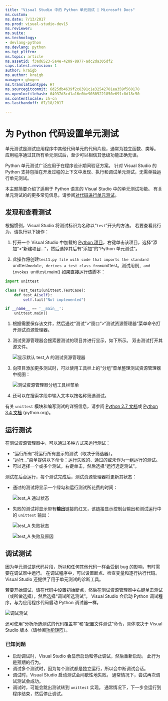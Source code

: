 ```yaml
---
title: "Visual Studio 中的 Python 单元测试 | Microsoft Docs"
ms.custom: 
ms.date: 7/13/2017
ms.prod: visual-studio-dev15
ms.reviewer: 
ms.suite: 
ms.technology:
- devlang-python
ms.devlang: python
ms.tgt_pltfrm: 
ms.topic: article
ms.assetid: f3ad6523-5a4e-4209-8977-adc2da305df2
caps.latest.revision: 1
author: kraigb
ms.author: kraigb
manager: ghogen
ms.translationtype: HT
ms.sourcegitcommit: 6d25db4639f2c8391c1e32542701ea359f560178
ms.openlocfilehash: 04937d3cd1a16e0be90305221850e691c8d18c50
ms.contentlocale: zh-cn
ms.lasthandoff: 07/18/2017

---
```


# <a name="setting-up-unit-testing-for-python-code"></a>为 Python 代码设置单元测试

单元测试是测试应用程序中其他代码单元的代码片段，通常为独立函数、类等。 应用程序通过其所有单元测试后，至少可以相信其低级功能正确无误。

Python 单元测试广泛应用于在程序设计期间验证方案。 针对 Visual Studio 的 Python 支持包括在开发过程的上下文中发现、执行和调试单元测试，无需单独运行单元测试。

本主题简要介绍了适用于 Python 语言的 Visual Studio 中的单元测试功能。 有关单元测试的的更多常见信息，请参阅[对代码进行单元测试](../test/unit-test-your-code.md)。

## <a name="discovering-and-viewing-tests"></a>发现和查看测试

根据惯例，Visual Studio 将测试标识为名称以“`test`”开头的方法。 若要查看此行为，请执行以下操作：

1. 打开一个 Visual Studio 中加载的 [Python 项目](python-projects.md)，右键单击该项目，选择“添加”>“新建项目...”，然后选择其后有“添加”的“Python 单元测试”。

1. 此操作将创建`test1.py file with code that imports the standard `unittest` module, derives a test class from `unittest。测试用例`, and invokes `unittest.main() 如果直接运行该脚本：

  ```python
  import unittest

  class Test_test1(unittest.TestCase):
      def test_A(self):
          self.fail("Not implemented")

  if __name__ == '__main__':
      unittest.main()
  ```

1. 根据需要保存该文件，然后通过“测试”>“窗口”>“测试资源管理器”菜单命令打开测试资源管理器。

1. 测试资源管理器会搜索要测试的项目并进行显示，如下所示。 双击测试打开其源文件。

    ![显示默认 test_A 的测试资源管理器](media/unit-test-A.png)

1. 向项目添加更多测试时，可以使用工具栏上的“分组”菜单整理测试资源管理器中视图：

    ![测试资源管理器分组工具栏菜单](media/unit-test-group-menu.png)

1. 还可以在搜索字段中输入文本以按名称筛选测试。

有关 `unittest` 模块和编写测试的详细信息，请参阅 [Python 2.7 文档](https://docs.python.org/2/library/unittest.html)或 [Python 3.4 文档](https://docs.python.org/3/library/unittest.html) (python.org)。

## <a name="running-tests"></a>运行测试

在测试资源管理器中，可以通过多种方式来运行测试：

- “运行所有”将运行所有显示的测试（取决于筛选器）。
- “运行...”菜单提供以下命令：运行失败的、通过的或未作为一组运行的测试。
- 可以选择一个或多个测试，右键单击，然后选择“运行选定测试”。

测试在后台运行，每个测试完成后，测试资源管理器将更新其状态：

- 通过的测试将显示一个绿勾和运行测试所花费的时间：

    ![test_A 通过状态](media/unit-test-A-pass.png)

- 失败的测试将显示带有**输出**链接的红叉，该链接显示控制台输出和测试运行中的 `unittest` 输出：

    ![test_A 失败状态](media/unit-test-A-fail.png)

    ![test_A 失败及原因](media/unit-test-A-fail-reason.png)

## <a name="debugging-tests"></a>调试测试

因为单元测试是代码片段，所以和任何其他代码一样会受到 bug 的影响，有时需要在调试器中运行。 在调试程序中，可以设置断点、检查变量和逐行执行代码。 Visual Studio 还提供了用于单元测试的诊断工具。

若要开始调试，请在代码中设置初始断点，然后在测试资源管理器中右键单击测试（或所做选择），然后选择“调试所选测试”。 Visual Studio 会启动 Python 调试程序，与为应用程序代码启动 Python 调试器一样。

![调试测试](media/unit-test-debugging.png)

还可使用“分析所选测试的代码覆盖率”和“配置文件测试”命令，具体取决于 Visual Studio 版本（请参阅[功能矩阵](python-in-visual-studio.md#features-matrix)）。

### <a name="known-issues"></a>已知问题

- 启动调试时，Visual Studio 会显示启动和停止调试，然后重新启动。 此行为是预期的行为。
- 调试多个测试时，因为每个测试都是独立运行，所以会中断调试会话。
- 调试时，Visual Studio 启动测试会间歇性地失败。 通常情况下，尝试再次调试测试会成功。
- 调试时，可能会跳出测试转到 `unittest` 实现。 通常情况下，下一步会运行到程序结束，然后停止调试。
